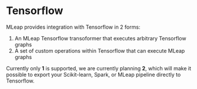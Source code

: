 # Tensorflow

MLeap provides integration with Tensorflow in 2 forms:

1. An MLeap Tensorflow transoformer that executes arbitrary Tensorflow graphs
2. A set of custom operations within Tensorflow that can execute MLeap graphs

Currently only __1__ is supported, we are currently planning __2__,
which will make it possible to export your Scikit-learn, Spark, or MLeap
pipeline directly to Tensorflow.

